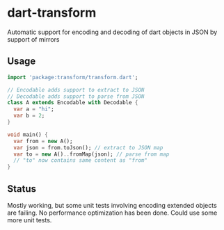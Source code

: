 dart-transform
==============

Automatic support for encoding and decoding of dart objects in JSON by support of mirrors

## Usage
```dart
import 'package:transform/transform.dart';

// Encodable adds support to extract to JSON
// Decodable adds support to parse from JSON
class A extends Encodable with Decodable {
  var a = "hi";
  var b = 2;
}

void main() {
  var from = new A();
  var json = from.toJson(); // extract to JSON map
  var to = new A()..fromMap(json); // parse from map
  // "to" now contains same content as "from"
}
```  

## Status
Mostly working, but some unit tests involving encoding extended objects are failing.
No performance optimization has been done.
Could use some more unit tests.
